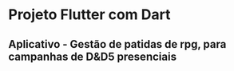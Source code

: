 # Projeto Flutter com Dart

## Aplicativo - Gestão de patidas de rpg, para campanhas de D&D5 presenciais

